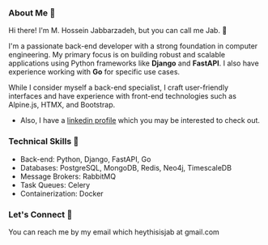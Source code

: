### About Me 💬

Hi there! I'm M. Hossein Jabbarzadeh, but you can call me Jab. 👋

I'm a passionate back-end developer with a strong foundation in computer engineering. My primary focus is on building robust and scalable applications using Python frameworks like **Django** and **FastAPI**. I also have experience working with **Go** for specific use cases.

While I consider myself a back-end specialist, I craft user-friendly interfaces and have experience with front-end technologies such as Alpine.js, HTMX, and Bootstrap.
- Also, I have a [linkedin profile](https://linkedin.com/in/thisisjab/) which you may be interested to check out.

### Technical Skills 🎩

- Back-end: Python, Django, FastAPI, Go
- Databases: PostgreSQL, MongoDB, Redis, Neo4j, TimescaleDB
- Message Brokers: RabbitMQ
- Task Queues: Celery
- Containerization: Docker

### Let's Connect 📨

You can reach me by my email which heythisisjab at gmail.com
